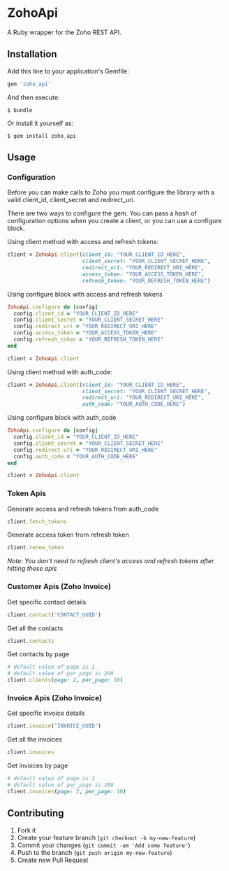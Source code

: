 # ZohoApi

A Ruby wrapper for the Zoho REST API.

## Installation

Add this line to your application's Gemfile:

```ruby
gem 'zoho_api'
```

And then execute:

    $ bundle

Or install it yourself as:

    $ gem install zoho_api

## Usage

### Configuration

Before you can make calls to Zoho you must configure the library with a valid client_id, client_secret and redirect_uri.

There are two ways to configure the gem. You can pass a hash of configuration options when you create
a client, or you can use a configure block.

Using client method with access and refresh tokens:
```ruby
client = ZohoApi.client(client_id: "YOUR_CLIENT_ID_HERE",
                        client_secret: "YOUR_CLIENT_SECRET_HERE",
                        redirect_uri: "YOUR_REDIRECT_URI_HERE",
                        access_token: "YOUR_ACCESS_TOKEN_HERE",
                        refresh_token: "YOUR_REFRESH_TOKEN_HERE")
```

Using configure block with access and refresh tokens
```ruby
ZohoApi.configure do |config|
  config.client_id = "YOUR_CLIENT_ID_HERE"
  config.client_secret = "YOUR_CLIENT_SECRET_HERE"
  config.redirect_uri = "YOUR_REDIRECT_URI_HERE"
  config.access_token = "YOUR_ACCESS_TOKEN_HERE"
  config.refresh_token = "YOUR_REFRESH_TOKEN_HERE"
end

client = ZohoApi.client
```

Using client method with auth_code:
```ruby
client = ZohoApi.client(client_id: "YOUR_CLIENT_ID_HERE",
                        client_secret: "YOUR_CLIENT_SECRET_HERE",
                        redirect_uri: "YOUR_REDIRECT_URI_HERE",
                        auth_code: "YOUR_AUTH_CODE_HERE")
```

Using configure block with auth_code
```ruby
ZohoApi.configure do |config|
  config.client_id = "YOUR_CLIENT_ID_HERE"
  config.client_secret = "YOUR_CLIENT_SECRET_HERE"
  config.redirect_uri = "YOUR_REDIRECT_URI_HERE"
  config.auth_code = "YOUR_AUTH_CODE_HERE"
end

client = ZohoApi.client

```

### Token Apis

Generate access and refresh tokens from auth_code
```ruby
client.fetch_tokens
```
Generate access token from refresh token
```ruby
client.renew_token
```

*Note: You don't need to refresh client's access and refresh tokens after hitting these apis*


### Customer Apis (Zoho Invoice)

Get specific contact details
```ruby
client.contact('CONTACT_UUID')
```
Get all the contacts
```ruby
client.contacts
```
Get contacts by page
 ```ruby
 # default value of page is 1
 # default value of per_page is 200  
client.clients(page: 2, per_page: 10)
```

### Invoice Apis (Zoho Invoice)

Get specific invoice details
```ruby
client.invoice('INVOICE_UUID')
```
Get all the invoices
```ruby
client.invoices
```
Get invoices by page
 ```ruby
 # default value of page is 1
 # default value of per_page is 200  
client.invoices(page: 2, per_page: 10)
```


## Contributing
1. Fork it
2. Create your feature branch (`git checkout -b my-new-feature`)
3. Commit your changes (`git commit -am 'Add some feature'`)
4. Push to the branch (`git push origin my-new-feature`)
5. Create new Pull Request

